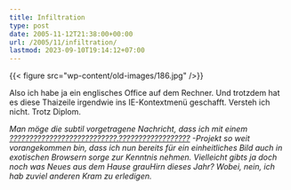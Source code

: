 ```yaml
---
title: Infiltration
type: post
date: 2005-11-12T21:38:00+00:00
url: /2005/11/infiltration/
lastmod: 2023-09-10T19:14:12+07:00
---
```

{{< figure src="wp-content/old-images/186.jpg" />}}

Also ich habe ja ein englisches Office auf dem Rechner. Und trotzdem hat es diese Thaizeile irgendwie ins IE-Kontextmenü geschafft. Versteh ich nicht. Trotz Diplom.

_Man möge die subtil vorgetragene Nachricht, dass ich mit einem [???????????????????????????.??????????????????][1] -Projekt so weit vorangekommen bin, dass ich nun bereits für ein einheitliches Bild auch in exotischen Browsern sorge zur Kenntnis nehmen. Vielleicht gibts ja doch noch was Neues aus dem Hause grauHirn dieses Jahr? Wobei, nein, ich hab zuviel anderen Kram zu erledigen._

 [1]: http://grauhirn.org/
